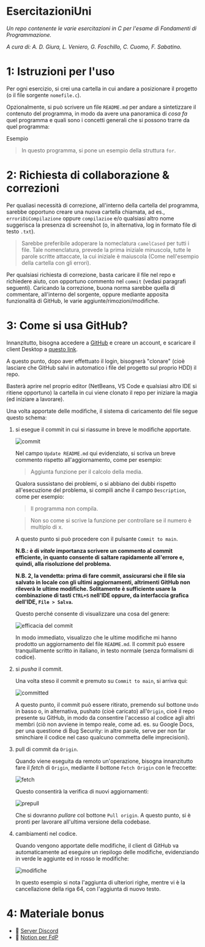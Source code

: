 # EsercitazioniUni
 *Un repo contenente le varie esercitazioni in C per l'esame di Fondamenti di Programmazione.*

 *A cura di: A. D. Giura, L. Veniero, G. Foschillo, C. Cuomo, F. Sabatino.*

 # 1: Istruzioni per l'uso
 Per ogni esercizio, si crei una cartella in cui andare a posizionare il progetto (o il file sorgente ```nomefile.c```).
 
 Opzionalmente, si può scrivere un file ```README.md``` per andare a sintetizzare il contenuto del programma, in modo da avere una panoramica di *cosa fa* quel programma e quali sono i concetti generali che si possono trarre da quel programma:
 
 Esempio
 > In questo programma, si pone un esempio della struttura ```for```.

 # 2: Richiesta di collaborazione & correzioni
 Per qualiasi necessità di correzione, all'interno della cartella del programma, sarebbe opportuno creare una nuova cartella chiamata, ad es., ``erroriDiCompilazione`` oppure ``compilazioe`` e/o qualsiasi altro nome suggerisca la presenza di screenshot (o, in alternativa, log in formato file di testo ``.txt``).

 > Sarebbe preferibile adoperare la nomeclatura ``camelCased`` per tutti i file. Tale nomenclatura, prevede la prima iniziale minuscola, tutte le parole scritte attaccate, la cui iniziale è maiuscola (Come nell'esempio della cartella con gli errori).

 Per qualsiasi richiesta di correzione, basta caricare il file nel repo e richiedere aiuto, con opportuno commento nel ``commit`` (vedasi paragrafi seguenti). Caricando la correzione, buona norma sarebbe quella di commentare, all'interno del sorgente, oppure mediante apposita funzionalità di GitHub, le varie aggiunte/rimozioni/modifiche.

 # 3: Come si usa GitHub?
 Innanzitutto, bisogna accedere a [GitHub](https://www.github.com/) e creare un account, e scaricare il client Desktop a [questo link](https://desktop.github.com/).

 A questo punto, dopo aver effettuato il login, bisognerà "clonare" (cioè lasciare che GitHub salvi in automatico i file del progetto sul proprio HDD) il repo.

 Basterà aprire nel proprio editor (NetBeans, VS Code e qualsiasi altro IDE si ritiene opportuno) la cartella in cui viene clonato il repo per iniziare la magia (ed iniziare a lavorare).

Una volta apportate delle modifiche, il sistema di caricamento del file segue questo schema:
1. si esegue il commit in cui si riassume in breve le modifiche apportate.

    ![commit](/assets/readme/commit.png)

    Nel campo ``Update README.md`` qui evidenziato, si scriva un breve commento rispetto all'aggiornamento, come per esempio:

    > Aggiunta funzione per il calcolo della media.


    Qualora sussistano dei problemi, o si abbiano dei dubbi rispetto all'esecuzione del problema, si compili anche il campo ``Description``, come per esempio:

    > Il programma non compila.

    > Non so come si scrive la funzione per controllare se il numero è multiplo di x.

    A questo punto si può procedere con il pulsante ``Commit to main``.

    **N.B.: è di _vitale_ importanza scrivere un commento al commit efficiente, in quanto consente di saltare rapidamente all'errore e, quindi, alla risoluzione del problema.**

    **N.B. 2, la vendetta: prima di fare commit, assicurarsi che il file sia salvato in locale con gli ultimi aggiornamenti, altrimenti GitHub non rileverà le ultime modifiche. Solitamente è sufficiente usare la combinazione di tasti ``CTRL+S`` nell'IDE oppure, da interfaccia grafica dell'IDE, ``File > Salva``.**

    Questo perché consente di visualizzare una cosa del genere:

    ![efficacia del commit](/assets/readme/effCommit.png)

    In modo immediato, visualizzo che le ultime modifiche mi hanno prodotto un aggiornamento del file ``README.md``. Il commit può essere tranquillamente scritto in italiano, in testo normale (senza formalismi di codice).

2. si *pusha* il commit.

    Una volta steso il commit e premuto su ``Commit to main``, si arriva qui:

    ![committed](/assets/readme/committed.png)

    A questo punto, il commit può essere ritirato, premendo sul bottone ``Undo`` in basso o, in alternativa, pushato (cioè caricato) all'``Origin``, cioè il repo presente su GitHub, in modo da consentire l'accesso al codice agli altri membri (ciò non avviene in tempo reale, come ad. es. su Google Docs, per una questione di Bug Security: in altre parole, serve per non far sminchiare il codice nel caso qualcuno commetta delle imprecisioni).

3. pull di commit da ``Origin``.

    Quando viene eseguita da remoto un'operazione, bisogna innanzitutto fare il *fetch* di ``Origin``, mediante il bottone ``Fetch Origin`` con le freccette:

    ![fetch](/assets/readme/fetch.png)

    Questo consentirà la verifica di nuovi aggiornamenti:

    ![prepull](/assets/readme/prePull.png)

    Che si dovranno *pullare* col bottone ``Pull origin``. A questo punto, si è pronti per lavorare all'ultima versione della codebase.

4. cambiamenti nel codice.

    Quando vengono apportate delle modifiche, il client di GitHub va automaticamente ad eseguire un riepilogo delle modifiche, evidenziando in verde le aggiunte ed in rosso le modifiche:

    ![modifiche](/assets/readme/updates.png)

    In questo esempio si nota l'aggiunta di ulteriori righe, mentre vi è la cancellazione della riga 64, con l'aggiunta di nuovo testo.

# 4: Materiale bonus
* 🎤 [Server Discord]()
* 📝 [Notion per FdP]()